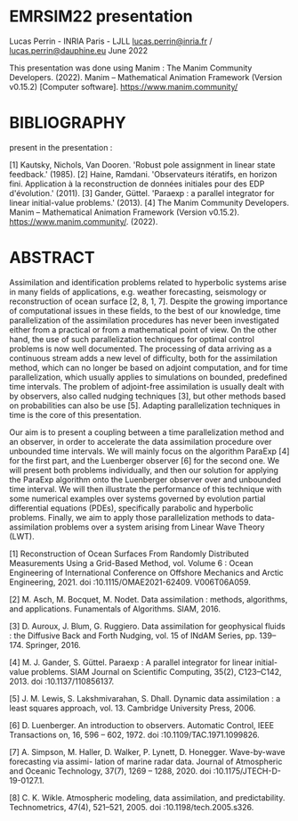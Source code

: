 # EMRSIM22 presentation
Lucas Perrin - INRIA Paris - LJLL
lucas.perrin@inria.fr / lucas.perrin@dauphine.eu
June 2022

This presentation was done using Manim :
The Manim Community Developers. (2022). Manim – Mathematical Animation Framework (Version v0.15.2) [Computer software]. https://www.manim.community/

# BIBLIOGRAPHY

present in the presentation :

[1] Kautsky, Nichols, Van Dooren. 'Robust pole assignment in linear state feedback.' (1985).
[2] Haine, Ramdani. 'Observateurs itératifs, en horizon fini. Application à la reconstruction de données initiales pour des EDP d'évolution.' (2011).
[3] Gander, Güttel. 'Paraexp : a parallel integrator for linear initial-value problems.' (2013).
[4] The Manim Community Developers. Manim – Mathematical Animation Framework (Version v0.15.2). https://www.manim.community/. (2022).

# ABSTRACT

Assimilation and identification problems related to hyperbolic systems arise in many fields of applications,
e.g. weather forecasting, seismology or reconstruction of ocean surface [2, 8, 1, 7]. Despite the growing importance
of computational issues in these fields, to the best of our knowledge, time parallelization of the assimilation
procedures has never been investigated either from a practical or from a mathematical point of view. On the other hand,
the use of such parallelization techniques for optimal control problems is now well documented. The processing
of data arriving as a continuous stream adds a new level of difficulty, both for the assimilation method, which
can no longer be based on adjoint computation, and for time parallelization, which usually applies to simulations on bounded,
predefined time intervals. The problem of adjoint-free assimilation is usually dealt with by observers,
also called nudging techniques [3], but other methods based on probabilities can also be use [5]. Adapting parallelization
techniques in time is the core of this presentation.

Our aim is to present a coupling between a time parallelization method and an observer, in order to accelerate the
data assimilation procedure over unbounded time intervals. We will mainly focus on the algorithm ParaExp [4] for the first part,
and the Luenberger observer [6] for the second one. We will present both problems individually, and then our solution
for applying the ParaExp algorithm onto the Luenberger observer over and unbounded time interval. We will then illustrate
the performance of this technique with some numerical examples over systems governed by evolution partial differential
equations (PDEs), specifically parabolic and hyperbolic problems. Finally, we aim to apply those parallelization methods
to data-assimilation problems over a system arising from Linear Wave Theory (LWT).

[1] Reconstruction of Ocean Surfaces From Randomly Distributed Measurements Using a Grid-Based Method,
    vol. Volume 6 : Ocean Engineering of International Conference on Offshore Mechanics and Arctic Engineering, 2021.
    doi :10.1115/OMAE2021-62409. V006T06A059.

[2] M. Asch, M. Bocquet, M. Nodet. Data assimilation : methods, algorithms, and applications.
    Funamentals of Algorithms. SIAM, 2016.

[3] D. Auroux, J. Blum, G. Ruggiero. Data assimilation for geophysical fluids : the Diffusive Back and Forth Nudging,
    vol. 15 of INdAM Series, pp. 139–174. Springer, 2016.

[4] M. J. Gander, S. Güttel. Paraexp : A parallel integrator for linear initial-value problems.
    SIAM Journal on Scientific Computing, 35(2), C123–C142, 2013. doi :10.1137/110856137.

[5] J. M. Lewis, S. Lakshmivarahan, S. Dhall. Dynamic data assimilation : a least squares approach,
    vol. 13. Cambridge University Press, 2006.

[6] D. Luenberger. An introduction to observers.
    Automatic Control, IEEE Transactions on, 16, 596 – 602, 1972. doi :10.1109/TAC.1971.1099826.

[7] A. Simpson, M. Haller, D. Walker, P. Lynett, D. Honegger. Wave-by-wave forecasting via assimi- lation of marine radar data.
    Journal of Atmospheric and Oceanic Technology, 37(7), 1269 – 1288, 2020. doi :10.1175/JTECH-D-19-0127.1.

[8] C. K. Wikle. Atmospheric modeling, data assimilation, and predictability.
    Technometrics, 47(4), 521–521, 2005. doi :10.1198/tech.2005.s326.

